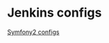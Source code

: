 Jenkins configs
=================

[Symfony2 configs](https://github.com/rodgermd/jenkins-configs/tree/sf2)
